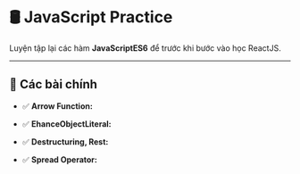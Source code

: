 # 🛢️ JavaScript Practice

Luyện tập lại các hàm **JavaScriptES6** để trước khi bước vào học ReactJS.

---

## 🚀 Các bài chính

- ✅ **Arrow Function:**  

- ✅ **EhanceObjectLiteral:**

- ✅ **Destructuring, Rest:**

- ✅ **Spread Operator:**

